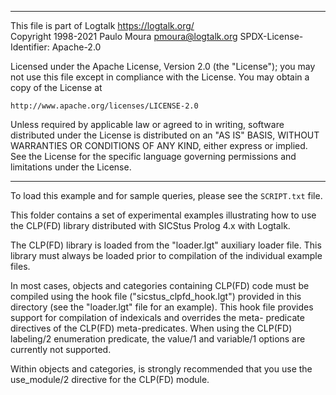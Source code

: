 ________________________________________________________________________

This file is part of Logtalk <https://logtalk.org/>  
Copyright 1998-2021 Paulo Moura <pmoura@logtalk.org>
SPDX-License-Identifier: Apache-2.0

Licensed under the Apache License, Version 2.0 (the "License");
you may not use this file except in compliance with the License.
You may obtain a copy of the License at

    http://www.apache.org/licenses/LICENSE-2.0

Unless required by applicable law or agreed to in writing, software
distributed under the License is distributed on an "AS IS" BASIS,
WITHOUT WARRANTIES OR CONDITIONS OF ANY KIND, either express or implied.
See the License for the specific language governing permissions and
limitations under the License.
________________________________________________________________________


To load this example and for sample queries, please see the `SCRIPT.txt` file.

This folder contains a set of experimental examples illustrating how to use
the CLP(FD) library distributed with SICStus Prolog 4.x with Logtalk.

The CLP(FD) library is loaded from the "loader.lgt" auxiliary loader file.
This library must always be loaded prior to compilation of the individual 
example files.

In most cases, objects and categories containing CLP(FD) code must be
compiled using the hook file ("sicstus_clpfd_hook.lgt") provided in this
directory (see the "loader.lgt" file for an example). This hook file
provides support for compilation of indexicals and overrides the meta-
predicate directives of the CLP(FD) meta-predicates. When using the CLP(FD)
labeling/2 enumeration predicate, the value/1 and variable/1 options are
currently not supported.

Within objects and categories, is strongly recommended that you use the
use_module/2 directive for the CLP(FD) module.

